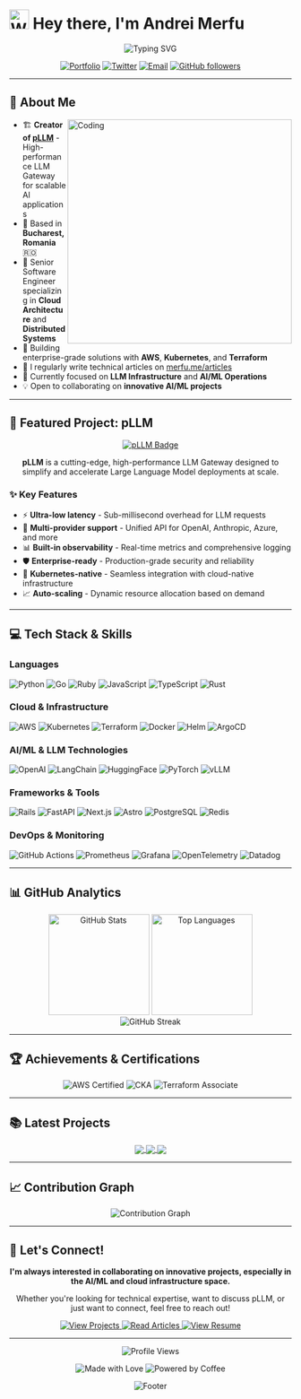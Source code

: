 # <img src="https://raw.githubusercontent.com/Tarikul-Islam-Anik/Animated-Fluent-Emojis/master/Emojis/Hand%20gestures/Waving%20Hand.png" alt="Waving Hand" width="35" height="35" /> Hey there, I'm Andrei Merfu

<div align="center">
  <img src="https://readme-typing-svg.herokuapp.com?font=Fira+Code&size=32&duration=2800&pause=2000&color=A855F7&center=true&vCenter=true&width=600&lines=Senior+Software+Engineer;Creator+of+pLLM;Cloud+Architecture+Expert;Open+Source+Enthusiast" alt="Typing SVG" />
</div>

<div align="center">
  
  [![Portfolio](https://img.shields.io/badge/Portfolio-merfu.me-A855F7?style=for-the-badge&logo=safari&logoColor=white)](https://www.merfu.me)
  [![Twitter](https://img.shields.io/badge/Twitter-@merfu__andrei-1DA1F2?style=for-the-badge&logo=twitter&logoColor=white)](https://twitter.com/merfu_andrei)
  [![Email](https://img.shields.io/badge/Email-andrei@amgital.com-EA4335?style=for-the-badge&logo=gmail&logoColor=white)](mailto:andrei@amgital.com)
  [![GitHub followers](https://img.shields.io/github/followers/andreimerfu?label=Follow&style=for-the-badge&logo=github)](https://github.com/andreimerfu)
  
</div>

---

## 🚀 About Me

<img align="right" alt="Coding" width="400" src="https://user-images.githubusercontent.com/74038190/229223263-cf2e4b07-2615-4f87-9c38-e37600f8381a.gif">

- 🏗️ **Creator of [pLLM](https://github.com/andreimerfu/pllm-website)** - High-performance LLM Gateway for scalable AI applications
- 📍 Based in **Bucharest, Romania** 🇷🇴
- 💼 Senior Software Engineer specializing in **Cloud Architecture** and **Distributed Systems**
- 🔧 Building enterprise-grade solutions with **AWS**, **Kubernetes**, and **Terraform**
- 📝 I regularly write technical articles on [merfu.me/articles](https://www.merfu.me/articles)
- 🎯 Currently focused on **LLM Infrastructure** and **AI/ML Operations**
- 💡 Open to collaborating on **innovative AI/ML projects**

---

## 🎯 Featured Project: pLLM

<div align="center">
  <a href="https://github.com/andreimerfu/pllm-website">
    <img src="https://img.shields.io/badge/pLLM-High--Performance%20LLM%20Gateway-A855F7?style=for-the-badge&logo=rocket&logoColor=white" alt="pLLM Badge" />
  </a>
</div>

<p align="center">
  <b>pLLM</b> is a cutting-edge, high-performance LLM Gateway designed to simplify and accelerate Large Language Model deployments at scale.
</p>

### ✨ Key Features

- ⚡ **Ultra-low latency** - Sub-millisecond overhead for LLM requests
- 🔄 **Multi-provider support** - Unified API for OpenAI, Anthropic, Azure, and more
- 📊 **Built-in observability** - Real-time metrics and comprehensive logging
- 🛡️ **Enterprise-ready** - Production-grade security and reliability
- 🚀 **Kubernetes-native** - Seamless integration with cloud-native infrastructure
- 📈 **Auto-scaling** - Dynamic resource allocation based on demand

---

## 💻 Tech Stack & Skills

### Languages
<p align="left">
  <img src="https://img.shields.io/badge/Python-3776AB?style=for-the-badge&logo=python&logoColor=white" alt="Python" />
  <img src="https://img.shields.io/badge/Go-00ADD8?style=for-the-badge&logo=go&logoColor=white" alt="Go" />
  <img src="https://img.shields.io/badge/Ruby-CC342D?style=for-the-badge&logo=ruby&logoColor=white" alt="Ruby" />
  <img src="https://img.shields.io/badge/JavaScript-F7DF1E?style=for-the-badge&logo=javascript&logoColor=black" alt="JavaScript" />
  <img src="https://img.shields.io/badge/TypeScript-007ACC?style=for-the-badge&logo=typescript&logoColor=white" alt="TypeScript" />
  <img src="https://img.shields.io/badge/Rust-000000?style=for-the-badge&logo=rust&logoColor=white" alt="Rust" />
</p>

### Cloud & Infrastructure
<p align="left">
  <img src="https://img.shields.io/badge/AWS-232F3E?style=for-the-badge&logo=amazon-aws&logoColor=white" alt="AWS" />
  <img src="https://img.shields.io/badge/Kubernetes-326CE5?style=for-the-badge&logo=kubernetes&logoColor=white" alt="Kubernetes" />
  <img src="https://img.shields.io/badge/Terraform-7B42BC?style=for-the-badge&logo=terraform&logoColor=white" alt="Terraform" />
  <img src="https://img.shields.io/badge/Docker-2496ED?style=for-the-badge&logo=docker&logoColor=white" alt="Docker" />
  <img src="https://img.shields.io/badge/Helm-0F1689?style=for-the-badge&logo=helm&logoColor=white" alt="Helm" />
  <img src="https://img.shields.io/badge/ArgoCD-EF7B4D?style=for-the-badge&logo=argo&logoColor=white" alt="ArgoCD" />
</p>

### AI/ML & LLM Technologies
<p align="left">
  <img src="https://img.shields.io/badge/OpenAI-412991?style=for-the-badge&logo=openai&logoColor=white" alt="OpenAI" />
  <img src="https://img.shields.io/badge/LangChain-1C3C3C?style=for-the-badge&logo=langchain&logoColor=white" alt="LangChain" />
  <img src="https://img.shields.io/badge/HuggingFace-FFD21E?style=for-the-badge&logo=huggingface&logoColor=black" alt="HuggingFace" />
  <img src="https://img.shields.io/badge/PyTorch-EE4C2C?style=for-the-badge&logo=pytorch&logoColor=white" alt="PyTorch" />
  <img src="https://img.shields.io/badge/vLLM-00D9FF?style=for-the-badge&logo=fastapi&logoColor=white" alt="vLLM" />
</p>

### Frameworks & Tools
<p align="left">
  <img src="https://img.shields.io/badge/Rails-CC0000?style=for-the-badge&logo=ruby-on-rails&logoColor=white" alt="Rails" />
  <img src="https://img.shields.io/badge/FastAPI-009688?style=for-the-badge&logo=fastapi&logoColor=white" alt="FastAPI" />
  <img src="https://img.shields.io/badge/Next.js-000000?style=for-the-badge&logo=next.js&logoColor=white" alt="Next.js" />
  <img src="https://img.shields.io/badge/Astro-FF5D01?style=for-the-badge&logo=astro&logoColor=white" alt="Astro" />
  <img src="https://img.shields.io/badge/PostgreSQL-316192?style=for-the-badge&logo=postgresql&logoColor=white" alt="PostgreSQL" />
  <img src="https://img.shields.io/badge/Redis-DC382D?style=for-the-badge&logo=redis&logoColor=white" alt="Redis" />
</p>

### DevOps & Monitoring
<p align="left">
  <img src="https://img.shields.io/badge/GitHub_Actions-2088FF?style=for-the-badge&logo=github-actions&logoColor=white" alt="GitHub Actions" />
  <img src="https://img.shields.io/badge/Prometheus-E6522C?style=for-the-badge&logo=prometheus&logoColor=white" alt="Prometheus" />
  <img src="https://img.shields.io/badge/Grafana-F46800?style=for-the-badge&logo=grafana&logoColor=white" alt="Grafana" />
  <img src="https://img.shields.io/badge/OpenTelemetry-000000?style=for-the-badge&logo=opentelemetry&logoColor=white" alt="OpenTelemetry" />
  <img src="https://img.shields.io/badge/Datadog-632CA6?style=for-the-badge&logo=datadog&logoColor=white" alt="Datadog" />
</p>

---

## 📊 GitHub Analytics

<div align="center">
  <img height="180em" src="https://github-readme-stats.vercel.app/api?username=andreimerfu&show_icons=true&theme=tokyonight&include_all_commits=true&count_private=true&hide_border=true" alt="GitHub Stats"/>
  <img height="180em" src="https://github-readme-stats.vercel.app/api/top-langs/?username=andreimerfu&layout=compact&langs_count=8&theme=tokyonight&hide_border=true" alt="Top Languages"/>
</div>

<div align="center">
  <img src="https://github-readme-streak-stats.herokuapp.com/?user=andreimerfu&theme=tokyonight&hide_border=true" alt="GitHub Streak" />
</div>

---

## 🏆 Achievements & Certifications

<p align="center">
  <img src="https://img.shields.io/badge/AWS%20Certified-Solutions%20Architect-FF9900?style=for-the-badge&logo=amazon-aws&logoColor=white" alt="AWS Certified" />
  <img src="https://img.shields.io/badge/CKA-Kubernetes%20Administrator-326CE5?style=for-the-badge&logo=kubernetes&logoColor=white" alt="CKA" />
  <img src="https://img.shields.io/badge/Terraform-Associate-7B42BC?style=for-the-badge&logo=terraform&logoColor=white" alt="Terraform Associate" />
</p>

---

## 📚 Latest Projects

<div align="center">
  <a href="https://github.com/andreimerfu/pllm-website">
    <img align="center" src="https://github-readme-stats.vercel.app/api/pin/?username=andreimerfu&repo=pllm&theme=tokyonight&hide_border=true" />
  </a>
  <a href="https://github.com/andreimerfu/pllm-website">
    <img align="center" src="https://github-readme-stats.vercel.app/api/pin/?username=andreimerfu&repo=pllm-website&theme=tokyonight&hide_border=true" />
  </a>
  <a href="https://github.com/andreimerfu/rails-saas-kit">
    <img align="center" src="https://github-readme-stats.vercel.app/api/pin/?username=andreimerfu&repo=rails-saas-kit&theme=tokyonight&hide_border=true" />
  </a>
</div>

---

## 📈 Contribution Graph

<div align="center">
  <img src="https://github-readme-activity-graph.vercel.app/graph?username=andreimerfu&theme=tokyo-night&hide_border=true&area=true" alt="Contribution Graph" />
</div>

---

## 🤝 Let's Connect!

<div align="center">
  <p>
    <b>I'm always interested in collaborating on innovative projects, especially in the AI/ML and cloud infrastructure space.</b>
  </p>
  <p>
    Whether you're looking for technical expertise, want to discuss pLLM, or just want to connect, feel free to reach out!
  </p>
  
  <a href="https://www.merfu.me/projects">
    <img src="https://img.shields.io/badge/View%20All%20Projects-A855F7?style=for-the-badge&logo=folder&logoColor=white" alt="View Projects" />
  </a>
  <a href="https://www.merfu.me/articles">
    <img src="https://img.shields.io/badge/Read%20My%20Articles-0A66C2?style=for-the-badge&logo=medium&logoColor=white" alt="Read Articles" />
  </a>
  <a href="https://www.merfu.me/resumes/2">
    <img src="https://img.shields.io/badge/View%20Resume-2ECC71?style=for-the-badge&logo=resume&logoColor=white" alt="View Resume" />
  </a>
</div>

---

<div align="center">
  <img src="https://komarev.com/ghpvc/?username=andreimerfu&style=for-the-badge&color=A855F7" alt="Profile Views" />
  
  <p>
    <img src="https://img.shields.io/badge/Made%20with-❤️-red?style=for-the-badge" alt="Made with Love" />
    <img src="https://img.shields.io/badge/Powered%20by-Coffee%20☕-brown?style=for-the-badge" alt="Powered by Coffee" />
  </p>
  
  <img src="https://capsule-render.vercel.app/api?type=waving&color=gradient&height=100&section=footer&animation=twinkling" alt="Footer" />
</div>
